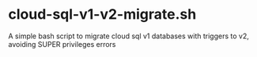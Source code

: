 # cloud-sql-v1-v2-migrate.sh
A simple bash script to migrate cloud sql v1 databases with triggers to v2, avoiding SUPER privileges errors
